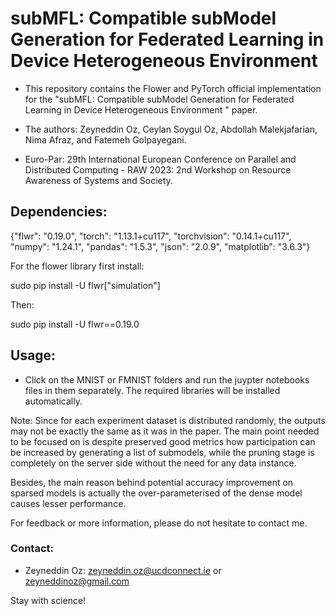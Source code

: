 # subMFL: Compatible subModel Generation for Federated Learning in Device Heterogeneous Environment

* This repository contains the Flower and PyTorch official implementation for the "subMFL: Compatible subModel Generation for Federated Learning in Device Heterogeneous Environment
" paper. 

* The authors: Zeyneddin Oz, Ceylan Soygul Oz, Abdollah Malekjafarian, Nima Afraz, and Fatemeh Golpayegani.

* Euro-Par: 29th International European Conference on Parallel and Distributed Computing - RAW 2023: 2nd Workshop on Resource Awareness of Systems and Society.

## Dependencies:

{"flwr": "0.19.0", 
"torch": "1.13.1+cu117", 
"torchvision": "0.14.1+cu117", 
"numpy": "1.24.1", 
"pandas": "1.5.3", 
"json": "2.0.9", 
"matplotlib": "3.6.3"}

For the flower library first install:

sudo pip install -U flwr["simulation"]

Then:

sudo pip install -U flwr==0.19.0


## Usage:

* Click on the MNIST or FMNIST folders and run the juypter notebooks files in them separately. The required libraries will be installed automatically. 

Note: Since for each experiment dataset is distributed randomly, the outputs may not be exactly the same as it was in the paper. The main point needed to be focused on is despite preserved good metrics how participation can be increased by generating a list of submodels, while the pruning stage is completely on the server side without the need for any data instance. 

Besides, the main reason behind potential accuracy improvement on sparsed models is actually the over-parameterised of the dense model causes lesser performance. 

For feedback or more information, please do not hesitate to contact me.

### Contact:
* Zeyneddin Oz: zeyneddin.oz@ucdconnect.ie or zeyneddinoz@gmail.com

Stay with science!
